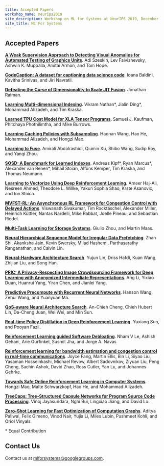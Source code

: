 ```yaml
---
title: Accepted Papers
workshop_name: neurips2019
site_description: Workshop on ML for Systems at NeurIPS 2019, December 8th, 8:30AM-6:00PM, Room 510 AC
site_title: ML For Systems
---
```


<div class="inner clearfix">
    <section class="main-content accepted_papers_section">
        <h2>Accepted Papers</h2>
        <p><a href="/assets/papers/neurips2019/weak_supervision_szeskin_2019.pdf"><b>A Weak Supervision Approach to Detecting Visual Anomalies for Automated Testing of Graphics Units</b></a>. Adi Szeskin, Lev Faivishevsky, Ashwin K. Muppalla, Amitai Armon, and Tom Hope.</p>
        <p><a href="/assets/papers/neurips2019/codecaption_baldini_2019.pdf"><b>CodeCaption: A dataset for captioning data science code</b></a>. Ioana Baldini, Kavitha Srinivas, and Jiri Navratil.</p>
        <p><a href="/assets/papers/neurips2019/defeating_raiman_2019.pdf"><b>Defeating the Curse of Dimensionality to Scale JIT Fusion</b></a>. Jonathan Raiman.</p>
        <p><a href="/assets/papers/neurips2019/learning_nathan_2019.pdf"><b>Learning Multi-dimensional Indexing</b></a>. Vikram Nathan<span title="Equal contribution" class="equal_contribution">*</span>, Jialin Ding<span title="Equal contribution" class="equal_contribution">*</span>, Mohammad Alizadeh, and Tim Kraska.</p>
        <p><a href="/assets/papers/neurips2019/learned_tpu_kaufman_2019.pdf"><b>Learned TPU Cost Model for XLA Tensor Programs</b></a>. Samuel J. Kaufman, Phitchaya Phothilimtha, and Mike Burrows.</p>
        <p><a href="/assets/papers/neurips2019/learning_wang_2019.pdf"><b>Learning Caching Policies with Subsampling</b></a>. Haonan Wang, Hao He, Mohammad Alizadeh, and Hongzi Mao.</p>
        <p><a href="/assets/papers/neurips2019/learning_abdolrashidi_2019.pdf"><b>Learning to Fuse</b></a>. Amirali Abdolrashidi, Qiumin Xu, Shibo Wang, Sudip Roy, and Yanqi Zhou.</p>
        <p><a href="/assets/papers/neurips2019/sosd_kipf_2019.pdf"><b>SOSD: A Benchmark for Learned Indexes</b></a>. Andreas Kipf<span title="Equal contribution" class="equal_contribution">*</span>, Ryan Marcus<span title="Equal contribution" class="equal_contribution">*</span>, Alexander van Renen<span title="Equal contribution" class="equal_contribution">*</span>, Mihail Stoian, Alfons Kemper, Tim Kraska, and Thomas Neumann.</p>
        <p><a href="/assets/papers/neurips2019/vectorize_haj_ali.pdf"><b>Learning to Vectorize Using Deep Reinforcement Learning</b></a>. Ameer Haj-Ali, Nesreen Ahmed, Theodore L. Willke, Yakun Sophia Shao, Krste Asanovic, and Ion Stoica.</p>
        <p><a href="/assets/papers/neurips2019/mvfst_rl_sivakumar_2019.pdf"><b>MVFST-RL: An Asynchronous RL Framework for Congestion Control with Delayed Actions</b></a>. Viswanath Sivakumar, Tim Rockt&auml;schel, Alexander Miller, Heinrich K&uuml;ttler, Nantas Nardelli, Mike Rabbat, Joelle Pineau, and Sebastian Riedel.</p>
        <p><a href="/assets/papers/neurips2019/multi_task_zhou_2019.pdf"><b>Multi-Task Learning for Storage Systems</b></a>. Giulio Zhou, and Martin Maas.</p>
        <p><a href="/assets/papers/neurips2019/neural_hierarchical_shi_2019.pdf"><b>Neural Hierarchical Sequence Model for Irregular Data Prefetching</b></a>. Zhan Shi, Akanksha Jain, Kevin Swersky, Milad Hashemi, Parthasarathy Ranganathan, and Calvin Lin.</p>
        <p><a href="/assets/papers/neurips2019/neural_hardware_lin_2019.pdf"><b>Neural-Hardware Architecture Search</b></a>. Yujun Lin, Driss Hafdi, Kuan Wang, Zhijian Liu, and Song Han.</p>
        <p><a href="/assets/papers/neurips2019/pric_li_2019.pdf"><b>PRIC: A Privacy-Respecting Image Crowdsourcing Framework for Deep Learning with Anonymized Intermediate Representations</b></a>. Ang Li, Yixiao Duan, Huanrui Yang, Yiran Chen, and Jianlei Yang.</p>
        <p><a href="/assets/papers/neurips2019/predictive_wang_2019.pdf"><b>Predictive Precompute with Recurrent Neural Networks</b></a>. Hanson Wang, Zehui Wang, and Yuanyuan Ma.</p>
        <p><a href="/assets/papers/neurips2019/qosnas_cheng_2019.pdf"><b>QoS-aware Neural Architecture Search</b></a>. An-Chieh Cheng, Chieh Hubert Lin, Da-Cheng Juan, Wei Wei, and Min Sun.</p>
        <p><a href="/assets/papers/neurips2019/real_time_sun_2019.pdf"><b>Real-time Policy Distillation in Deep Reinforcement Learning</b></a>. Yuxiang Sun, and Pooyan Fazli.</p>
        <p><a href="/assets/papers/neurips2019/reinforcement_le_van_2019.pdf"><b>Reinforcement Learning guided Software Debloating</b></a>. Nham V Le, Ashish Gehani, Arie Gurfinkel, Susmit Jha, and Jorge A. Navas</p>
        <p><a href="/assets/papers/neurips2019/reinforcement_fang_2019.pdf"><b>Reinforcement learning for bandwidth estimation and congestion control in real-time communications</b></a>. Joyce Fang, Martin Ellis, Bin Li, Siyao Liu, Yasaman Hosseinkashi, Michael Revow, Albert Sadovnikov, Ziyuan Liu, Peng Cheng, Sachin Ashok, David Zhao, Ross Cutler, Yan Lu, and Johannes Gehrke.</p>
        <p><a href="/assets/papers/neurips2019/towards_mao_2019.pdf"><b>Towards Safe Online Reinforcement Learning in Computer Systems</b></a>. Hongzi Mao, Malte Schwarzkopf, Hao He, and Mohammad Alizadeh.</p>
        <p><a href="/assets/papers/neurips2019/treecaps_jayasundara_2019.pdf"><b>TreeCaps: Tree-Structured Capsule Networks for Program Source Code Processing</b></a>. Vinoj Jayasundara, Nghi Bui, Lingxiao Jiang, and David Lo.</p>
        <p><a href="/assets/papers/neurips2019/zero_shot_paliwal_2019.pdf"><b>Zero-Shot Learning for Fast Optimization of Computation Graphs</b></a>. Aditya Paliwal, Felix Gimeno, Vinod Nair, Yujia Li, Miles Lubin, Pushmeet Kohli, and Oriol Vinyals.</p>
        <div class="footnote_box">
            <span class="footnote">* Equal Contribution</span><br/>
        </div>
    </section>
</div>
<div class="contact-us-section">
    <div class="inner clearfix">
        <section class="main-content">
            <h2>Contact Us</h2>
            <p>
                Contact us at <a href="mailto:mlforsystems@googlegroups.com">mlforsystems@googlegroups.com</a>.
            </p>
        </section>
    </div>
</div>


